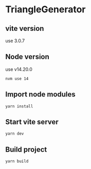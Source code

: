 # TriangleGenerator

## vite version
use 3.0.7

## Node version
use v14.20.0

```nvm use 14```

## Import node modules
```yarn install```

## Start vite server
```yarn dev```

## Build project
```yarn build```
